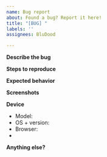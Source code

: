```yaml
---
name: Bug report
about: Found a bug? Report it here!
title: "[BUG] "
labels: ''
assignees: BluDood

---
```


**Describe the bug**


**Steps to reproduce**


**Expected behavior**


**Screenshots**


**Device**
 - Model: 
 - OS + version: 
 - Browser:
 - 

**Anything else?**
